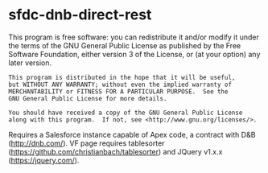 # sfdc-dnb-direct-rest
This program is free software: you can redistribute it and/or modify
    it under the terms of the GNU General Public License as published by
    the Free Software Foundation, either version 3 of the License, or
    (at your option) any later version.

    This program is distributed in the hope that it will be useful,
    but WITHOUT ANY WARRANTY; without even the implied warranty of
    MERCHANTABILITY or FITNESS FOR A PARTICULAR PURPOSE.  See the
    GNU General Public License for more details.

    You should have received a copy of the GNU General Public License
    along with this program.  If not, see <http://www.gnu.org/licenses/>.

Requires a Salesforce instance capable of Apex code, a contract with D&B (http://dnb.com/). VF page requires tablesorter (https://github.com/christianbach/tablesorter) and JQuery v1.x.x (https://jquery.com/).
